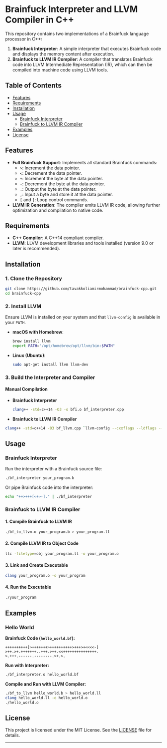 # Brainfuck Interpreter and LLVM Compiler in C++

This repository contains two implementations of a Brainfuck language processor in C++:

1. **Brainfuck Interpreter**: A simple interpreter that executes Brainfuck code and displays the memory content after execution.
2. **Brainfuck to LLVM IR Compiler**: A compiler that translates Brainfuck code into LLVM Intermediate Representation (IR), which can then be compiled into machine code using LLVM tools.

## Table of Contents

- [Features](#features)
- [Requirements](#requirements)
- [Installation](#installation)
- [Usage](#usage)
  - [Brainfuck Interpreter](#brainfuck-interpreter)
  - [Brainfuck to LLVM IR Compiler](#brainfuck-to-llvm-ir-compiler)
- [Examples](#examples)
- [License](#license)

## Features

- **Full Brainfuck Support**: Implements all standard Brainfuck commands:
  - `>`: Increment the data pointer.
  - `<`: Decrement the data pointer.
  - `+`: Increment the byte at the data pointer.
  - `-`: Decrement the byte at the data pointer.
  - `.`: Output the byte at the data pointer.
  - `,`: Input a byte and store it at the data pointer.
  - `[` and `]`: Loop control commands.
- **LLVM IR Generation**: The compiler emits LLVM IR code, allowing further optimization and compilation to native code.

## Requirements

- **C++ Compiler**: A C++14 compliant compiler.
- **LLVM**: LLVM development libraries and tools installed (version 9.0 or later is recommended).

## Installation

### 1. Clone the Repository

```bash
git clone https://github.com/tavakkoliamirmohammad/brainfuck-cpp.git
cd brainfuck-cpp
```

### 2. Install LLVM

Ensure LLVM is installed on your system and that `llvm-config` is available in your `PATH`.

- **macOS with Homebrew**:

  ```bash
  brew install llvm
  export PATH="/opt/homebrew/opt/llvm/bin:$PATH"
  ```

- **Linux (Ubuntu)**:

  ```bash
  sudo apt-get install llvm llvm-dev
  ```

### 3. Build the Interpreter and Compiler

#### Manual Compilation

- **Brainfuck Interpreter**

  ```bash
  clang++ -std=c++14 -O3 -o bfi.o bf_interpreter.cpp
  ```

- **Brainfuck to LLVM IR Compiler**

```bash
clang++ -std=c++14 -O3 bf_llvm.cpp `llvm-config --cxxflags --ldflags --system-libs --libs core` -lunwind -o bfllvm.o
```

## Usage

### Brainfuck Interpreter

Run the interpreter with a Brainfuck source file:

```bash
./bf_interpreter your_program.b
```

Or pipe Brainfuck code into the interpreter:

```bash
echo "++>+++[<+>-]." | ./bf_interpreter
```

### Brainfuck to LLVM IR Compiler

#### 1. Compile Brainfuck to LLVM IR

```bash
./bf_to_llvm.o your_program.b > your_program.ll
```

#### 2. Compile LLVM IR to Object Code

```bash
llc -filetype=obj your_program.ll -o your_program.o
```

#### 3. Link and Create Executable

```bash
clang your_program.o -o your_program
```

#### 4. Run the Executable

```bash
./your_program
```

## Examples

### Hello World

**Brainfuck Code (`hello_world.bf`):**

```brainfuck
++++++++++[>+++++++>++++++++++>+++>+<<<<-]
>++.>+.+++++++..+++.>++.<<+++++++++++++++.
>.+++.------.--------.>+.>.
```

**Run with Interpreter:**

```bash
./bf_interpreter.o hello_world.bf
```

**Compile and Run with LLVM Compiler:**

```bash
./bf_to_llvm hello_world.b > hello_world.ll
clang hello_world.ll -o hello_world.o
./hello_world.o
```

## License

This project is licensed under the MIT License. See the [LICENSE](LICENSE) file for details.

---
